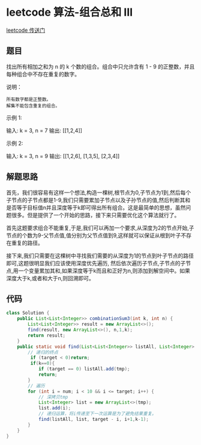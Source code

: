 # leetcode 算法-组合总和 III

[leetcode 传送门](https://leetcode-cn.com/problems/combination-sum-iii/)

## 题目
找出所有相加之和为 n 的 k 个数的组合。组合中只允许含有 1 - 9 的正整数，并且每种组合中不存在重复的数字。

说明：

    所有数字都是正整数。
    解集不能包含重复的组合。 

示例 1:

输入: k = 3, n = 7
输出: [[1,2,4]]

示例 2:

输入: k = 3, n = 9
输出: [[1,2,6], [1,3,5], [2,3,4]]

## 解题思路

首先，我们很容易有这样一个想法,构造一棵树,根节点为0,子节点为1到,然后每个子节点的子节点都是1-9,我们只需要累加子节点以及子孙节点的值,然后判断其和是否等于目标值n并且深度等于k即可得出所有组合。这是最简单的思想，虽然问题很多。但是提供了一个开始的思路，接下来只需要优化这个算法就行了。

首先这题要求组合不能重复,于是,我们可以再加一个要求,从深度为2的节点开始,子节点的个数为9-父节点值,值分别为父节点值到9,这样就可以保证从根到叶子不存在重复的路径。

接下来,我们只需要在这棵树中寻找我们需要的从深度为1的节点到叶子节点的路径即可,这题很明显我们应该使用深度优先遍历,
然后依次遍历子节点,子节点的子节点,用一个变量累加其和,如果深度等于k而且和正好为n,则添加到解空间中。如果深度大于k,或者和大于n,则回溯即可。

## 代码
```java
class Solution {
    public List<List<Integer>> combinationSum3(int k, int n) {
        List<List<Integer>> result = new ArrayList<>();
        find(result, new ArrayList<>(), n,1,k);
        return result;
    }
    public static void find(List<List<Integer>> listAll, List<Integer> tmp, int target, int num,int k) {
        // 递归的终点
         if (target < 0)return;
         if(k==0){
            if (target == 0) listAll.add(tmp);
            return;
        }
        // 遍历
        for (int i = num; i < 10 && i <= target; i++) {
            // 深拷贝tmp
            List<Integer> list = new ArrayList<>(tmp);
            list.add(i);
            // 递归运算，将i传递至下一次运算是为了避免结果重复。
            find(listAll, list, target - i, i+1,k-1);
        }
    }
}
```